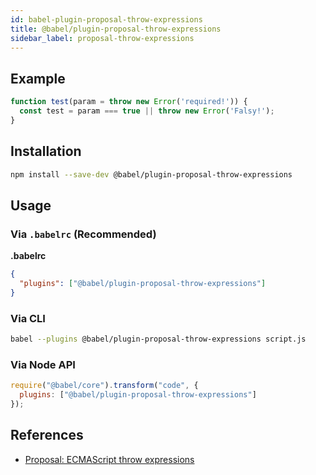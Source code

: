 ```yaml
---
id: babel-plugin-proposal-throw-expressions
title: @babel/plugin-proposal-throw-expressions
sidebar_label: proposal-throw-expressions
---
```


## Example

```js
function test(param = throw new Error('required!')) {
  const test = param === true || throw new Error('Falsy!');
}
```

## Installation

```sh
npm install --save-dev @babel/plugin-proposal-throw-expressions
```

## Usage

### Via `.babelrc` (Recommended)

**.babelrc**

```json
{
  "plugins": ["@babel/plugin-proposal-throw-expressions"]
}
```

### Via CLI

```sh
babel --plugins @babel/plugin-proposal-throw-expressions script.js
```

### Via Node API

```javascript
require("@babel/core").transform("code", {
  plugins: ["@babel/plugin-proposal-throw-expressions"]
});
```

## References

* [Proposal: ECMAScript throw expressions](https://github.com/tc39/proposal-throw-expressions)

